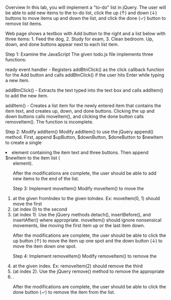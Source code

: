 Overview
In this lab, you will implement a "to-do" list in jQuery. The user will be able to add new items to the to-do list, click the up (↑) and down (↓) buttons to move items up and down the list, and click the done (✓) button to remove list items.

Web page shows a textbox with Add button to the right and a list below with three items: 1. Feed the dog, 2. Study for exam, 3. Clean bedroom. Up, down, and done buttons appear next to each list item.

Step 1: Examine the JavaScript
The given todo.js file implements three functions:

ready event handler - Registers addBtnClick() as the click callback function for the Add button and calls addBtnClick() if the user hits Enter while typing a new item.

addBtnClick() - Extracts the text typed into the text box and calls addItem() to add the new item.

addItem() - Creates a list item for the newly entered item that contains the item text, and creates up, down, and done buttons. Clicking the up and down buttons calls moveItem(), and clicking the done button calls removeItem(). The function is incomplete.

Step 2: Modify addItem()
Modify addItem() to use the jQuery append() method. First, append $upButton, $downButton, $doneButton to $newItem to create a single <li> element containing the item text and three buttons. Then append $newItem to the item list (<ol> element). 

After the modifications are complete, the user should be able to add new items to the end of the list.

Step 3: Implement moveItem()
Modify moveItem() to move the <li> at the given fromIndex to the given toIndex. Ex: moveItem(0, 1) should move the first <li> (at index 0) to the second <li> (at index 1). Use the jQuery methods detach(), insertBefore(), and insertAfter() where appropriate. moveItem() should ignore nonsensical movements, like moving the first item up or the last item down.

After the modifications are complete, the user should be able to click the up button (↑) to move the item up one spot and the down button (↓) to move the item down one spot.

Step 4: Implement removeItem()
Modify removeItem() to remove the <li> at the given index. Ex: removeItem(2) should remove the third <li> (at index 2). Use the jQuery remove() method to remove the appropriate <li>.

After the modifications are complete, the user should be able to click the done button (✓) to remove the item from the list.
